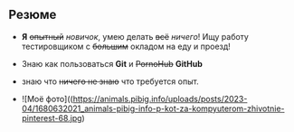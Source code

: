 ## Резюме
- **Я** ~~опытный~~ _новичок_, умею делать ~~всё~~ _ничего_! Ищу работу тестировщиком с ~~большим~~ окладом на еду и проезд! 

- Знаю как пользоваться **Git** и ~~PornoHub~~ **GitHub**
- знаю что ~~ничего не знаю~~ что требуется опыт.
- ![Моё фото]((https://animals.pibig.info/uploads/posts/2023-04/1680632021_animals-pibig-info-p-kot-za-kompyuterom-zhivotnie-pinterest-68.jpg)
